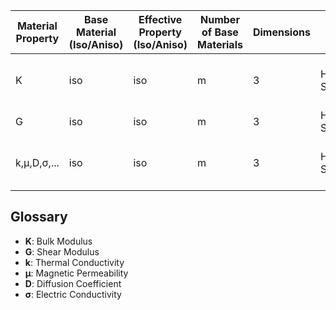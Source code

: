 | Material Property     | Base Material (Iso/Aniso) | Effective Property (Iso/Aniso) | Number of Base Materials | Dimensions | Name | Comment |
|----------------------|-------------------------|------------------------------|--------------------------|---------------|------------|------------|
| K  | iso | iso | m | 3 | Hashin-Shtrikman | to my knowledge closest bounds |
| G  | iso | iso | m | 3 | Hashin-Shtrikman | |
| k,μ,D,σ,...  | iso | iso | m | 3 | Hashin-Shtrikman | to my knowledge closest bounds |

## Glossary

- **K**: Bulk Modulus
- **G**: Shear Modulus
- **k**: Thermal Conductivity
- **μ**: Magnetic Permeability
- **D**: Diffusion Coefficient
- **σ**: Electric Conductivity
